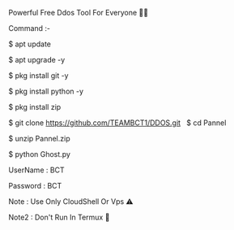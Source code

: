 Powerful Free Ddos Tool For Everyone 💙👻


Command :- 

$ apt update 

$ apt upgrade -y

$ pkg install git -y

$ pkg install python -y

$ pkg install zip

$ git clone https://github.com/TEAMBCT1/DDOS.git
 
$ cd Pannel

$ unzip Pannel.zip

$ python Ghost.py

UserName : BCT 

Password : BCT 

Note : Use Only CloudShell Or Vps ⚠️

Note2 : Don't Run In Termux 📵
